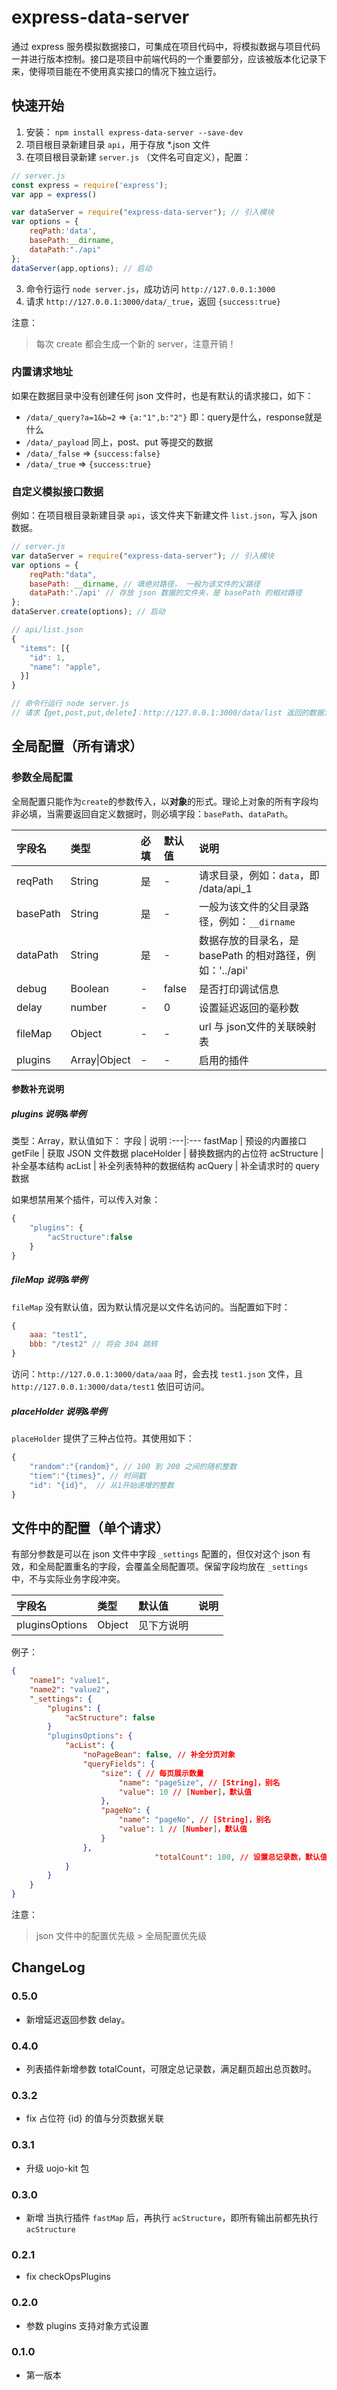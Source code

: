# express-data-server

通过 express 服务模拟数据接口，可集成在项目代码中，将模拟数据与项目代码一并进行版本控制。接口是项目中前端代码的一个重要部分，应该被版本化记录下来，使得项目能在不使用真实接口的情况下独立运行。


## 快速开始

1. 安装：
`npm install express-data-server --save-dev`
2. 项目根目录新建目录 `api`，用于存放 *.json 文件
2. 在项目根目录新建 `server.js` （文件名可自定义），配置：
```javascript
// server.js
const express = require('express');
var app = express()

var dataServer = require("express-data-server"); // 引入模块
var options = {
    reqPath:'data',
    basePath:__dirname,
    dataPath:"./api"
};
dataServer(app,options); // 启动
```
3. 命令行运行 `node server.js`，成功访问 `http://127.0.0.1:3000`
4. 请求 `http://127.0.0.1:3000/data/_true`，返回 `{success:true}`

注意：
> 每次 create 都会生成一个新的 server，注意开销！


### 内置请求地址
如果在数据目录中没有创建任何 json 文件时，也是有默认的请求接口，如下：

- `/data/_query?a=1&b=2` => `{a:"1",b:"2"}`    即：query是什么，response就是什么
- `/data/_payload` 同上，post、put 等提交的数据
- `/data/_false` => `{success:false}`
- `/data/_true` => `{success:true}`

### 自定义模拟接口数据
例如：在项目根目录新建目录 `api`，该文件夹下新建文件 `list.json`，写入 json 数据。

```javascript
// server.js
var dataServer = require("express-data-server"); // 引入模块
var options = {
    reqPath:"data",
    basePath: __dirname, // 填绝对路径， 一般为该文件的父路径
    dataPath:'./api' // 存放 json 数据的文件夹，是 basePath 的相对路径
};
dataServer.create(options); // 启动

// api/list.json
{
  "items": [{
    "id": 1,
    "name": "apple",
  }]
}

// 命令行运行 node server.js
// 请求【get,post,put,delete】：http://127.0.0.1:3000/data/list 返回的数据为 list.json 内的数据
```

## 全局配置（所有请求）

### 参数全局配置
全局配置只能作为`create`的参数传入，以**对象**的形式。理论上对象的所有字段均非必填，当需要返回自定义数据时，则必填字段：`basePath`、`dataPath`。

| 字段名 | 类型 | 必填 | 默认值 | 说明 |
| :-- | :-- | :-- | :-- | :-- |
| reqPath | String | 是 | - | 请求目录，例如：`data`，即 /data/api_1 |
| basePath | String | 是 | - | 一般为该文件的父目录路径，例如：`__dirname` |
| dataPath | String | 是 | - | 数据存放的目录名，是 basePath 的相对路径，例如：'../api' |
| debug | Boolean | - | false | 是否打印调试信息 |
| delay | number | - | 0 | 设置延迟返回的毫秒数 |
| fileMap | Object | - | - | url 与 json文件的关联映射表 |
| plugins | Array\|Object | -| - | 启用的插件 |

#### 参数补充说明
##### plugins 说明&举例
类型：Array，默认值如下：
字段 | 说明
:---|:---
fastMap | 预设的内置接口
getFile | 获取 JSON 文件数据
placeHolder | 替换数据内的占位符
acStructure | 补全基本结构
acList | 补全列表特种的数据结构
acQuery | 补全请求时的 query 数据

如果想禁用某个插件，可以传入对象：
```javascript
{
    "plugins": {
        "acStructure":false
    }
}
```

##### fileMap 说明&举例
`fileMap` 没有默认值，因为默认情况是以文件名访问的。当配置如下时：
```javascript
{
    aaa: "test1",
    bbb: "/test2" // 将会 304 跳转
}
```
访问：`http://127.0.0.1:3000/data/aaa` 时，会去找 `test1.json` 文件，且 `http://127.0.0.1:3000/data/test1` 依旧可访问。

##### placeHolder 说明&举例
`placeHolder` 提供了三种占位符。其使用如下：
```javascript
{
    "random":"{random}", // 100 到 200 之间的随机整数
    "tiem":"{times}", // 时间戳
    "id": "{id}",  // 从1开始递增的整数
}
```


## 文件中的配置（单个请求）
有部分参数是可以在 json 文件中字段 `_settings` 配置的，但仅对这个 json 有效，和全局配置重名的字段，会覆盖全局配置项。保留字段均放在 `_settings` 中，不与实际业务字段冲突。

| 字段名 | 类型 | 默认值 | 说明 |
| :-- | :-- | :-- | :-- |
| pluginsOptions | Object | 见下方说明 |  |

例子：
```json
{
    "name1": "value1",
    "name2": "value2",
    "_settings": {
        "plugins": {
            "acStructure": false
        }
        "pluginsOptions": {
            "acList": {
                "noPageBean": false, // 补全分页对象
                "queryFields": {
                    "size": { // 每页展示数量
                        "name": "pageSize", // [String]，别名
                        "value": 10 // [Number]，默认值
                    },
                    "pageNo": {
                        "name": "pageNo", // [String]，别名
                        "value": 1 // [Number]，默认值
                    }
                },
								"totalCount": 100, // 设置总记录数，默认值100
            }
        }
    }
}
```

注意：
> json 文件中的配置优先级 > 全局配置优先级



## ChangeLog
### 0.5.0
- 新增延迟返回参数 delay。
### 0.4.0
- 列表插件新增参数 totalCount，可限定总记录数，满足翻页超出总页数时。
### 0.3.2
- fix 占位符 {id} 的值与分页数据关联
### 0.3.1
- 升级 uojo-kit 包
### 0.3.0
- 新增 当执行插件 `fastMap` 后，再执行 `acStructure`，即所有输出前都先执行 `acStructure`
### 0.2.1
- fix checkOpsPlugins
### 0.2.0
- 参数 plugins 支持对象方式设置
### 0.1.0
- 第一版本
